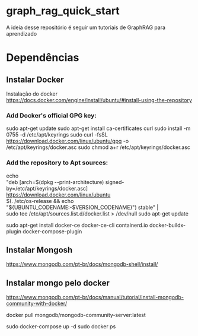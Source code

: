 # graph_rag_quick_start
A ideia desse repositório é seguir um tutoriais de GraphRAG para aprendizado



# Dependências
## Instalar Docker

Instalação do docker https://docs.docker.com/engine/install/ubuntu/#install-using-the-repository

### Add Docker's official GPG key:
sudo apt-get update
sudo apt-get install ca-certificates curl
sudo install -m 0755 -d /etc/apt/keyrings
sudo curl -fsSL https://download.docker.com/linux/ubuntu/gpg -o /etc/apt/keyrings/docker.asc
sudo chmod a+r /etc/apt/keyrings/docker.asc

### Add the repository to Apt sources:
echo \
  "deb [arch=$(dpkg --print-architecture) signed-by=/etc/apt/keyrings/docker.asc] https://download.docker.com/linux/ubuntu \
  $(. /etc/os-release && echo "${UBUNTU_CODENAME:-$VERSION_CODENAME}") stable" | \
  sudo tee /etc/apt/sources.list.d/docker.list > /dev/null
sudo apt-get update


sudo apt-get install docker-ce docker-ce-cli containerd.io docker-buildx-plugin docker-compose-plugin

## Instalar Mongosh
https://www.mongodb.com/pt-br/docs/mongodb-shell/install/

## Instalar mongo pelo docker
https://www.mongodb.com/pt-br/docs/manual/tutorial/install-mongodb-community-with-docker/

docker pull mongodb/mongodb-community-server:latest

sudo docker-compose up -d
sudo docker ps

